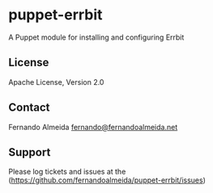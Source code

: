 puppet-errbit
==============

A Puppet module for installing and configuring Errbit

License
--------------

Apache License, Version 2.0

Contact
--------------

Fernando Almeida <fernando@fernandoalmeida.net>

Support
--------------

Please log tickets and issues at the (https://github.com/fernandoalmeida/puppet-errbit/issues)
